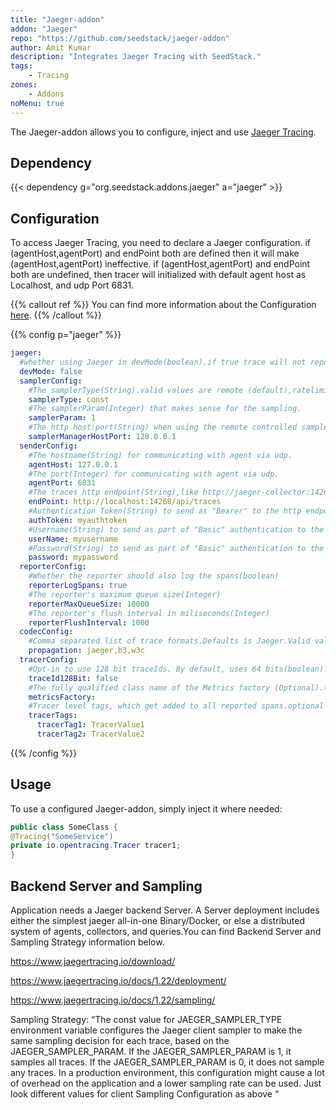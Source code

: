 ```yaml
---
title: "Jaeger-addon"
addon: "Jaeger"
repo: "https://github.com/seedstack/jaeger-addon"
author: Amit Kumar  
description: "Integrates Jaeger Tracing with SeedStack."
tags:
    - Tracing
zones:
    - Addons
noMenu: true    
---
```


The Jaeger-addon allows you to configure, inject and use [Jaeger Tracing](https://www.jaegertracing.io/docs/1.25/getting-started/).<!--more-->

## Dependency

{{< dependency g="org.seedstack.addons.jaeger" a="jaeger" >}}

## Configuration

To access Jaeger Tracing, you need to declare a Jaeger configuration. if (agentHost,agentPort) and endPoint both are defined then it will make (agentHost,agentPort) ineffective. if (agentHost,agentPort) and endPoint both are undefined, then tracer will initialized with default agent host as Localhost, and udp Port 6831.

{{% callout ref %}}
You can find more information about the Configuration [here](https://github.com/jaegertracing/jaeger-client-java/tree/master/jaeger-core#configuration-via-environment).
{{% /callout %}}

{{% config p="jaeger" %}}
```yaml
jaeger:
  #whether using Jaeger in devMode(boolean).if true trace will not reported to backend Server
  devMode: false
  samplerConfig: 
    #The samplerType(String).valid values are remote (default),ratelimiting, probabilistic,const.
    samplerType: const
    #The samplerParam(Integer) that makes sense for the sampling. 
    samplerParam: 1
    #The http host:port(String) when using the remote controlled sampler.
    samplerManagerHostPort: 128.0.0.1    
  senderConfig:
    #The hostname(String) for communicating with agent via udp.
    agentHost: 127.0.0.1
    #The port(Integer) for communicating with agent via udp.
    agentPort: 6831
    #The traces http endpoint(String),like http://jaeger-collector:14268/api/traces.
    endPoint: http://localhost:14268/api/traces
    #Authentication Token(String) to send as "Bearer" to the http endpoint.
    authToken: myauthtoken
    #Username(String) to send as part of "Basic" authentication to the http endpoint.
    userName: myusername
    #Password(String) to send as part of "Basic" authentication to the endpoint.
    password: mypassword 
  reporterConfig:
    #Whether the reporter should also log the spans(boolean)
    reporterLogSpans: true
    #The reporter's maximum queue size(Integer)
    reporterMaxQueueSize: 10000
    #The reporter's flush interval in miliseconds(Integer)
    reporterFlushInterval: 1000
  codecConfig:
    #Comma separated list of trace formats.Defaults is Jaeger.Valid values are jaeger,b3,w3c
    propagation: jaeger,b3,w3c
  tracerConfig:
    #Opt-in to use 128 bit traceIds. By default, uses 64 bits(boolean).
    traceId128Bit: false
    #The fully qualified class name of the Metrics factory (Optional).(Class<? extends io.jaegertracing.spi.MetricsFactory>)
    metricsFactory:
    #Tracer level tags, which get added to all reported spans.optional
    tracerTags:
      tracerTag1: TracerValue1
      tracerTag2: TracerValue2
```
{{% /config %}}

## Usage

To use a configured Jaeger-addon, simply inject it where needed:

```java
public class SomeClass { 
@Tracing("SomeService") 
private io.opentracing.Tracer tracer1; 
} 
```



## Backend Server and Sampling


Application needs a Jaeger backend Server. A Server deployment includes either the simplest jaeger all-in-one Binary/Docker, or else a distributed system of agents, collectors, and queries.You can find Backend Server and Sampling Strategy information below. 

https://www.jaegertracing.io/download/
 
https://www.jaegertracing.io/docs/1.22/deployment/

https://www.jaegertracing.io/docs/1.22/sampling/
 
Sampling Strategy:  “The const value for JAEGER_SAMPLER_TYPE environment variable configures the Jaeger client sampler to make the same sampling decision for each trace, based on the JAEGER_SAMPLER_PARAM. If the JAEGER_SAMPLER_PARAM is 1, it samples all traces. If the JAEGER_SAMPLER_PARAM is 0, it does not sample any traces. In a production environment, this configuration might cause a lot of overhead on the application and a lower sampling rate can be used. Just look different values for client Sampling Configuration as above “

